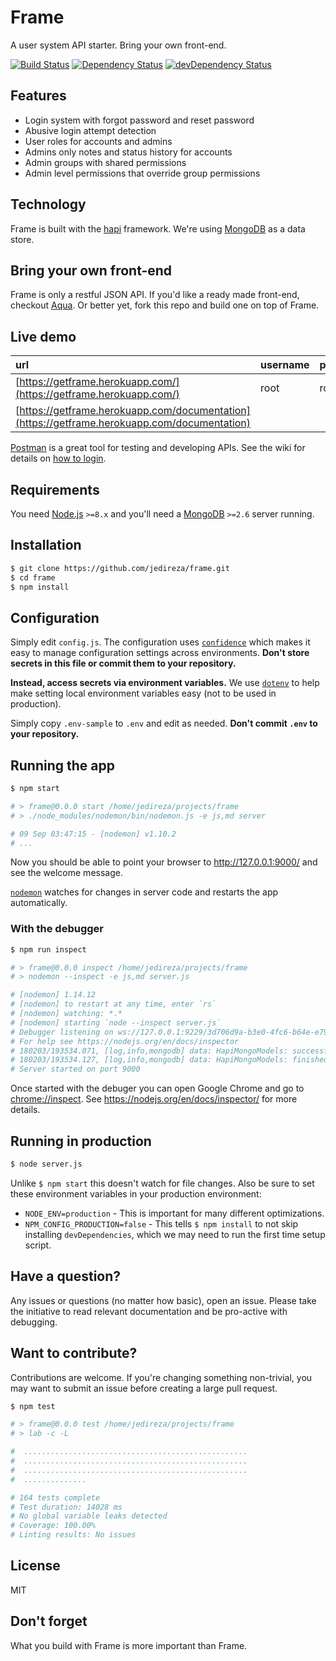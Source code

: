 # Frame

A user system API starter. Bring your own front-end.

[![Build Status](https://travis-ci.org/jedireza/frame.svg?branch=master)](https://travis-ci.org/jedireza/frame)
[![Dependency Status](https://david-dm.org/jedireza/frame.svg?style=flat)](https://david-dm.org/jedireza/frame)
[![devDependency Status](https://david-dm.org/jedireza/frame/dev-status.svg?style=flat)](https://david-dm.org/jedireza/frame#info=devDependencies)


## Features

 - Login system with forgot password and reset password
 - Abusive login attempt detection
 - User roles for accounts and admins
 - Admins only notes and status history for accounts
 - Admin groups with shared permissions
 - Admin level permissions that override group permissions


## Technology

Frame is built with the [hapi](https://hapijs.com/) framework. We're
using [MongoDB](http://www.mongodb.org/) as a data store.


## Bring your own front-end

Frame is only a restful JSON API. If you'd like a ready made front-end,
checkout [Aqua](https://github.com/jedireza/aqua). Or better yet, fork
this repo and build one on top of Frame.


## Live demo

| url                                                                                                | username | password |
|:-------------------------------------------------------------------------------------------------- |:-------- |:-------- |
| [https://getframe.herokuapp.com/](https://getframe.herokuapp.com/)                                 | root     | root     |
| [https://getframe.herokuapp.com/documentation](https://getframe.herokuapp.com/documentation)       |          |          |

[Postman](http://www.getpostman.com/) is a great tool for testing and
developing APIs. See the wiki for details on [how to
login](https://github.com/jedireza/frame/wiki/How-to-login).


## Requirements

You need [Node.js](http://nodejs.org/download/) `>=8.x` and you'll need a
[MongoDB](http://www.mongodb.org/downloads) `>=2.6` server running.


## Installation

```bash
$ git clone https://github.com/jedireza/frame.git
$ cd frame
$ npm install
```


## Configuration

Simply edit `config.js`. The configuration uses
[`confidence`](https://github.com/hapijs/confidence) which makes it easy to
manage configuration settings across environments. __Don't store secrets in
this file or commit them to your repository.__

__Instead, access secrets via environment variables.__ We use
[`dotenv`](https://github.com/motdotla/dotenv) to help make setting local
environment variables easy (not to be used in production).

Simply copy `.env-sample` to `.env` and edit as needed. __Don't commit `.env`
to your repository.__


## Running the app

```bash
$ npm start

# > frame@0.0.0 start /home/jedireza/projects/frame
# > ./node_modules/nodemon/bin/nodemon.js -e js,md server

# 09 Sep 03:47:15 - [nodemon] v1.10.2
# ...
```

Now you should be able to point your browser to http://127.0.0.1:9000/ and
see the welcome message.

[`nodemon`](https://github.com/remy/nodemon) watches for changes in server
code and restarts the app automatically.

### With the debugger

```bash
$ npm run inspect

# > frame@0.0.0 inspect /home/jedireza/projects/frame
# > nodemon --inspect -e js,md server.js

# [nodemon] 1.14.12
# [nodemon] to restart at any time, enter `rs`
# [nodemon] watching: *.*
# [nodemon] starting `node --inspect server.js`
# Debugger listening on ws://127.0.0.1:9229/3d706d9a-b3e0-4fc6-b64e-e7968b7f94d0
# For help see https://nodejs.org/en/docs/inspector
# 180203/193534.071, [log,info,mongodb] data: HapiMongoModels: successfully connected to the db.
# 180203/193534.127, [log,info,mongodb] data: HapiMongoModels: finished processing auto indexes.
# Server started on port 9000
```

Once started with the debuger you can open Google Chrome and go to
[chrome://inspect](chrome://inspect). See https://nodejs.org/en/docs/inspector/
for more details.


## Running in production

```bash
$ node server.js
```

Unlike `$ npm start` this doesn't watch for file changes. Also be sure to set
these environment variables in your production environment:

 - `NODE_ENV=production` - This is important for many different
   optimizations.
 - `NPM_CONFIG_PRODUCTION=false` - This tells `$ npm install` to not skip
   installing `devDependencies`, which we may need to run the first time
   setup script.


## Have a question?

Any issues or questions (no matter how basic), open an issue. Please take the
initiative to read relevant documentation and be pro-active with debugging.


## Want to contribute?

Contributions are welcome. If you're changing something non-trivial, you may
want to submit an issue before creating a large pull request.


```bash
$ npm test

# > frame@0.0.0 test /home/jedireza/projects/frame
# > lab -c -L

#  ..................................................
#  ..................................................
#  ..................................................
#  ..............

# 164 tests complete
# Test duration: 14028 ms
# No global variable leaks detected
# Coverage: 100.00%
# Linting results: No issues
```

## License

MIT


## Don't forget

What you build with Frame is more important than Frame.
